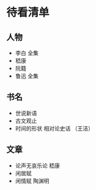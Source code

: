 #  待看清单

## 人物

* 李白 全集
* 嵇康
* 阮籍
* 鲁迅 全集

## 书名

* 世说新语
* 古文观止
* 时间的形状 相对论史话 （王洁）

## 文章

* 论声无哀乐论 嵇康
* 闲居赋 
* 闲情赋 陶渊明
